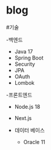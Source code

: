 # blog
#기술

-백엔드
  - Java 17
  - Spring Boot
  - Security
  - JPA
  - OAuth
  - Lombok
    
-프론트엔드
  - Node.js 18
  - Next.js
    
- 데이터 베이스
  - Oracle 11
